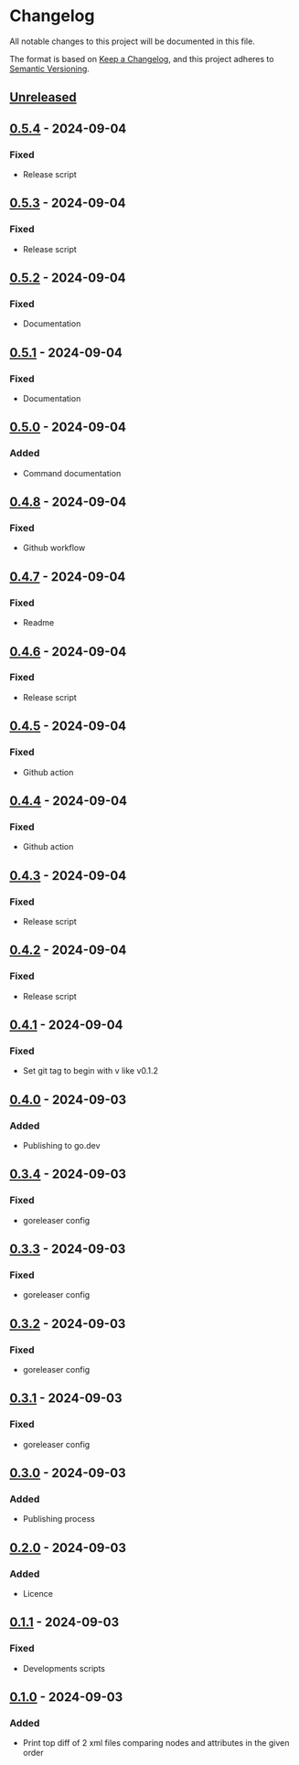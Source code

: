 # Changelog
All notable changes to this project will be documented in this file.

The format is based on [Keep a Changelog](https://keepachangelog.com/en/1.0.0/), and this project adheres to [Semantic Versioning](https://semver.org/spec/v2.0.0.html).

## [Unreleased]

## [0.5.4] - 2024-09-04
### Fixed
- Release script

## [0.5.3] - 2024-09-04
### Fixed
- Release script

## [0.5.2] - 2024-09-04
### Fixed
- Documentation

## [0.5.1] - 2024-09-04
### Fixed
- Documentation

## [0.5.0] - 2024-09-04
### Added
- Command documentation

## [0.4.8] - 2024-09-04
### Fixed
- Github workflow

## [0.4.7] - 2024-09-04
### Fixed
- Readme

## [0.4.6] - 2024-09-04
### Fixed
- Release script

## [0.4.5] - 2024-09-04
### Fixed
- Github action

## [0.4.4] - 2024-09-04
### Fixed
- Github action

## [0.4.3] - 2024-09-04
### Fixed
- Release script

## [0.4.2] - 2024-09-04
### Fixed
- Release script

## [0.4.1] - 2024-09-04
### Fixed
- Set git tag to begin with v like v0.1.2

## [0.4.0] - 2024-09-03
### Added
- Publishing to go.dev

## [0.3.4] - 2024-09-03
### Fixed
- goreleaser config

## [0.3.3] - 2024-09-03
### Fixed
- goreleaser config

## [0.3.2] - 2024-09-03
### Fixed
- goreleaser config

## [0.3.1] - 2024-09-03
### Fixed
- goreleaser config

## [0.3.0] - 2024-09-03
### Added
- Publishing process

## [0.2.0] - 2024-09-03
### Added
- Licence

## [0.1.1] - 2024-09-03
### Fixed
- Developments scripts

## [0.1.0] - 2024-09-03
### Added
- Print top diff of 2 xml files comparing nodes and attributes in the given order

[Unreleased]: https://github.com/gilcu2/topdiffxml/compare/0.5.4...master
[0.5.4]: https://github.com/gilcu2/topdiffxml/compare/0.5.3...0.5.4
[0.5.3]: https://github.com/gilcu2/topdiffxml/compare/0.5.2...0.5.3
[0.5.2]: https://github.com/gilcu2/topdiffxml/compare/0.5.1...0.5.2
[0.5.1]: https://github.com/gilcu2/topdiffxml/compare/0.5.0...0.5.1
[0.5.0]: https://github.com/gilcu2/topdiffxml/compare/0.4.8...0.5.0
[0.4.8]: https://github.com/gilcu2/topdiffxml/compare/0.4.7...0.4.8
[0.4.7]: https://github.com/gilcu2/topdiffxml/compare/0.4.6...0.4.7
[0.4.6]: https://github.com/gilcu2/topdiffxml/compare/0.4.5...0.4.6
[0.4.5]: https://github.com/gilcu2/topdiffxml/compare/0.4.4...0.4.5
[0.4.4]: https://github.com/gilcu2/topdiffxml/compare/0.4.3...0.4.4
[0.4.3]: https://github.com/gilcu2/topdiffxml/compare/0.4.2...0.4.3
[0.4.2]: https://github.com/gilcu2/topdiffxml/compare/0.4.1...0.4.2
[0.4.1]: https://github.com/gilcu2/topdiffxml.git/compare/0.4.0...0.4.1
[0.4.0]: https://github.com/gilcu2/topdiffxml.git/compare/0.3.4...0.4.0
[0.3.4]: https://github.com/gilcu2/topdiffxml.git/compare/0.3.3...0.3.4
[0.3.3]: https://github.com/gilcu2/topdiffxml.git/compare/0.3.2...0.3.3
[0.3.2]: https://github.com/gilcu2/topdiffxml.git/compare/0.3.1...0.3.2
[0.3.1]: https://github.com/gilcu2/topdiffxml.git/compare/0.3.0...0.3.1
[0.3.0]: https://github.com/gilcu2/topdiffxml.git/compare/0.2.0...0.3.0
[0.2.0]: https://github.com/gilcu2/topdiffxml.git/compare/0.1.1...0.2.0
[0.1.1]: https://github.com/gilcu2/topdiffxml.git/compare/0.1.0...0.1.1
[0.1.0]: https://github.com/gilcu2/topdiffxml.git/tree/0.1.0
